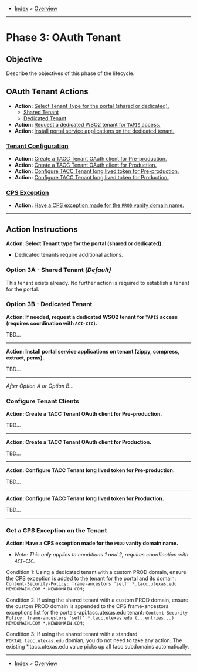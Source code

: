 - [Index](../index.md) > [Overview](overview.md)

---

<a id="phase3"></a>

# Phase 3: OAuth Tenant

## Objective

Describe the objectives of this phase of the lifecycle.

<a id="actions"></a>

## OAuth Tenant Actions

- **Action:** [Select Tenant Type for the portal (shared or dedicated).](#action1)
  - [Shared Tenant](#shared)
  - [Dedicated Tenant](#dedicated)
- **Action:** [Request a dedicated WSO2 tenant for `TAPIS` access.](#action2)
- **Action:** [Install portal service applications on the dedicated tenant.](#action3)

### [Tenant Configuration](#configure)

- **Action:** [Create a TACC Tenant OAuth client for Pre-production.](#action3)
- **Action:** [Create a TACC Tenant OAuth client for Production.](#action4)
- **Action:** [Configure TACC Tenant long lived token for Pre-production.](#action5)
- **Action:** [Configure TACC Tenant long lived token for Production.](#action6)

### [CPS Exception](#cps)

- **Action:** [Have a CPS exception made for the `PROD` vanity domain name.](#action7)

---

<a id="instructions"></a>

## Action Instructions

<a id="action1"></a>

**Action: Select Tenant type for the portal (shared or dedicated).** 

- Dedicated tenants require additional actions.

<a id="shared"></a>

### Option 3A - Shared Tenant _(Default)_

This tenant exists already. No further action is required to establish a tenant for the portal.

<a id="dedicated"></a>

### Option 3B - Dedicated Tenant

<a id="action2"></a>

**Action: If needed, request a dedicated WSO2 tenant for `TAPIS` access (requires coordination with `ACI-CIC`).**

TBD...

---

<a id="action3"></a>

**Action: Install portal service applications on tenant (zippy, compress, extract, pems).**

TBD...

---

_After Option A or Option B..._

<a id="configure"></a>

### Configure Tenant Clients

<a id="action4"></a>

**Action: Create a TACC Tenant OAuth client for Pre-production.**

TBD...

---

<a id="action5"></a>

**Action: Create a TACC Tenant OAuth client for Production.**

TBD...

---

<a id="action6"></a>

**Action: Configure TACC Tenant long lived token for Pre-production.**

TBD...

---

<a id="action7"></a>

**Action: Configure TACC Tenant long lived token for Production.**

TBD...

---

<a id="cps"></a>

### Get a CPS Exception on the Tenant

<a id="action8"></a>

**Action: Have a CPS exception made for the `PROD` vanity domain name.**

- _Note: This only applies to conditions 1 and 2, requires coordination with `ACI-CIC`_.

Condition 1: Using a dedicated tenant with a custom PROD domain, ensure the CPS exception is added to the tenant for the portal and its domain: `Content-Security-Policy: frame-ancestors 'self' *.tacc.utexas.edu NEWDOMAIN.COM *.NEWDOMAIN.COM;`

Condition 2: If using the shared tenant with a custom PROD domain, ensure the custom PROD domain is appended to the CPS frame-ancestors exceptions list for the portals-api.tacc.utexas.edu tenant: `Content-Security-Policy: frame-ancestors 'self' *.tacc.utexas.edu (...entries...) NEWDOMAIN.COM *.NEWDOMAIN.COM;`

Condition 3: If using the shared tenant with a standard `PORTAL.tacc.utexas.edu` domian, you do not need to take any action. The existing \*.tacc.utexas.edu value picks up all tacc subdomains automatically.

---

- [Index](../index.md) > [Overview](overview.md)
